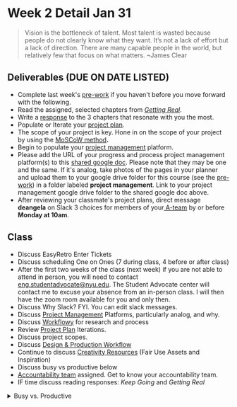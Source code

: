 # Week 2 Detail Jan 31

> Vision is the bottleneck of talent. Most talent is wasted because people do not clearly know what they want. It’s not a lack of effort but a lack of direction. There are many capable people in the world, but relatively few that focus on what matters. \~James Clear

## Deliverables (DUE ON DATE LISTED)

* Complete last week's [pre-work](../pre-work.md) if you haven't before you move forward with the following.
* Read the assigned, selected chapters from [_Getting Real_](../assignments/getting-real-readings.md).&#x20;
* Write a [response](../assignments/responses.md) to the 3 chapters that resonate with you the most.
* Populate or Iterate your [project plan](../assignments/project\_plan/).
* The scope of your project is key. Hone in on the scope of your project by using the [MoSCoW method](https://en.wikipedia.org/wiki/MoSCoW\_method)**.**&#x20;
* Begin to populate your [project management](../assignments/website.md) platform.&#x20;
* Please add the URL of your progress and process project management platform(s) to this [shared google doc](https://docs.google.com/document/d/1elrWEXkkqw9J00IAxHJVk38GcK-rxs0C\_QGn\_0UWCzU/edit). Please note that they may be one and the same. If it's analog, take photos of the pages in your planner and upload them to your google drive folder for this course (see the [pre-work](../pre-work.md)) in a folder labeled **project management**. Link to your project management google drive folder to the shared google doc above.&#x20;
* After reviewing your classmate's project plans, direct message **deangela** on Slack 3 choices for members of your[ A-team](../assignments/accountability\_partner.md) by or before **Monday at 10am**.

## Class

* Discuss EasyRetro Enter Tickets
* Discuss scheduling One on Ones (7 during class, 4 before or after class)
* After the first two weeks of the class (next week) if you are not able to attend in person, you will need to contact [eng.studentadvocate@nyu.edu](mailto:eng.studentadvocate@nyu.edu). The Student Advocate center will contact me to excuse your absence from an in-person class. I will then have the zoom room available for you and only then.
* Discuss Why Slack? FYI. You can edit slack messages.
* Discuss [Project Management](../assignments/website.md) Platforms, particularly analog, and why.
* Discuss [Workflowy](https://workflowy.com) for research and process
* Review [Project Plan](../assignments/project\_plan/) Iterations.&#x20;
* Discuss project scopes.
* Discuss [Design & Production Workflow](../resources/design-and-production-workflow.md)
* Continue to discuss [Creativity Resources](../resources/creativity-resources.md) (Fair Use Assets and Inspiration)
* Discuss busy vs productive below
* [Accountability team](../assignments/accountability\_partner.md) assigned. Get to know your accountability team.
* IF time discuss reading responses: _Keep Going_ and _Getting Real_

<details>

<summary>Busy vs. Productive</summary>

Being productive does not mean working 24/7. It means working effectively within the shortest amount of time.

* Being busy feels urgent. Being productive feels effective.
* Being busy is frantic and multitasking. Being productive is focused.
* Being busy is working harder. Being productive is working smarter.
* **Being busy is fueled by perfectionism. Being productive is fueled by purpose.**
* **Being busy says yes quickly and takes on more than one can handle. Being productive thinks carefully before taking on more tasks.**
* **Being busy talks about the little time they have. Being productive makes time for what is important.**

_Source: Nawal Mustafa, @_[_TheBrainCoach_](https://www.instagram.com/thebraincoach) __&#x20;

</details>



